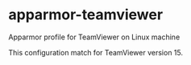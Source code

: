 # apparmor-teamviewer
Apparmor profile for TeamViewer on Linux machine

This configuration match for TeamViewer version 15.
